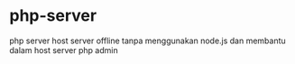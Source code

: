 # php-server
php server host server offline tanpa menggunakan node.js dan membantu dalam host server php admin
